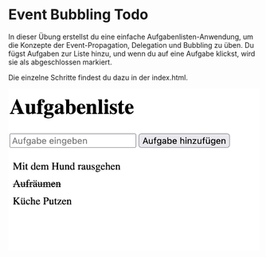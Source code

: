 # Event Bubbling Todo

In dieser Übung erstellst du eine einfache Aufgabenlisten-Anwendung, um die Konzepte der Event-Propagation, Delegation und Bubbling zu üben. Du fügst Aufgaben zur Liste hinzu, und wenn du auf eine Aufgabe klickst, wird sie als abgeschlossen markiert. 

Die einzelne Schritte findest du dazu in der index.html. 

![alt text](screenshot.png)